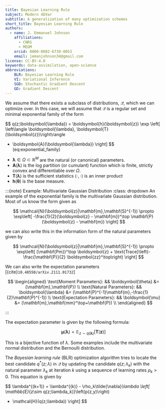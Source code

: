 ```yaml
---
title: Bayesian Learning Rule
subject: Modern 4DVar
subtitle: A generalization of many optimization schemes
short_title: Bayesian Learning Rule
authors:
  - name: J. Emmanuel Johnson
    affiliations:
      - CNRS
      - MEOM
    orcid: 0000-0002-6739-0053
    email: jemanjohnson34@gmail.com
license: CC-BY-4.0
keywords: data-assimilation, open-science
abbreviations:
    BLR: Bayesian Learning Rule
    VI: Variational Inference
    SGD: Stochastic Gradient Descent
    GD: Gradient Descent
---
```



We assume that there exists a subclass of distributions, $\mathcal{Q}$, which we can optimize over.
In this case, we will assume that $\mathcal{Q}$ is a regular set and minimal exponential family of the form

$$
q(z;\boldsymbol{\lambda}) = 
\boldsymbol{h}(\boldsymbol{z})
\exp 
\left[ 
  \left\langle \boldsymbol{\lambda}, \boldsymbol{T}(\boldsymbol{z})\right\rangle
  - \boldsymbol{A}(\boldsymbol{\lambda})
\right]
$$ (eq:exponential_family)

* $\boldsymbol{\lambda}\in\Omega\subset\mathbb{R}^M$ are the natural (or canonical) parameters. 
* $\boldsymbol{A}(\boldsymbol{\lambda})$ is the log partition (or cumulant) function which is finite, strictly convex and differentiable over $\Omega$.
* $\boldsymbol{T}(\boldsymbol{\lambda})$ is the sufficient statistics
$\langle \cdot,\cdot\rangle$ is an inner product
* $\boldsymbol{h}(\boldsymbol{\theta}$) is the base measure.


:::{note} Example: Multivariate Gaussian Distribution
:class: dropdown
An example of the exponential family is the multivariate Gaussian distribution.
Most of us know the form given as

$$
\mathcal{N}(\boldsymbol{z}|\mathbf{m},\mathbf{S}^{-1}) \propto 
\exp\left[ 
  -\frac{1}{2}(\boldsymbol{z} - \mathbf{m})^\top 
  \mathbf{P}(\boldsymbol{z} - \mathbf{m})
\right]
$$

we can also write this in the information form of the natural parameters given by

$$
\mathcal{N}(\boldsymbol{z}|\mathbf{m},\mathbf{S}^{-1}) \propto 
\exp\left[ 
  (\mathbf{Pm})^\top \boldsymbol{z} + 
  \text{Trace}\left(-\frac{\mathbf{P}}{2} \boldsymbol{zz}^\top\right)
\right]
$$

We can also write the expectation parameters [{cite}`10.48550/arXiv.2111.01732`]

$$
\begin{aligned}
\text{Moment Parameters}: &&
\boldsymbol{\theta} &= 
(\mathbf{m},\mathbf{P}) \\
\text{Natural Parameters}: &&
\boldsymbol{\lambda} &= 
(\mathbf{P}^{-1}\mathbf{m},-\frac{1}{2}\mathbf{P}^{-1}) \\
\text{Expectation Parameters}: &&
\boldsymbol{\mu} &= 
(\mathbf{m},\mathbf{mm}^\top+\mathbf{P}) \\
\end{aligned}
$$

:::

The expectation parameter is given by the following formula:

$$
\boldsymbol{\mu}(\boldsymbol{\lambda}) =
\mathbb{E}_{z\sim q(\boldsymbol{\lambda})}
\left[ 
  \boldsymbol{T}(\boldsymbol{z})
\right]
$$

This is a bijective function of $\lambda$.
Some examples include the multivariate normal distribution and the Bernoulli distribution.

The *Bayesian learning rule* (BLR) optimization algorithm tries to locate the best candidate $q^*(z;\lambda)$ in $\mathcal{Q}$ by updating the candidate $q(z;\lambda_k)$ with the natural parameter $\lambda_k$ at iteration $k$ using a sequence of learning rates $\rho_k>0$.
This equation is given by

$$
\lambda^{(k+1)} = \lambda^{(k)} - \rho_k\tilde{\nabla}_\lambda
\left[ 
  \mathbb{E}_{z\sim q(z;\lambda_k)}\left(p(z,y)\right)
  - \mathcal{H}(q(z;\lambda))
\right]
$$


<!-- $$
q^*(z|y) = 
\underset{q(z|y)}{\text{argmin}} \hspace{2mm}
\mathbb{E}_{}
\left[ p(y|z) \right] +
D_{KL}
\left[ q(z|y) || p(z|y)\right]
$$ -->
